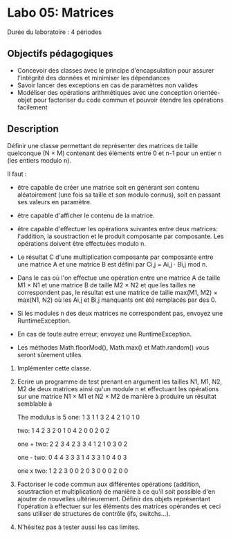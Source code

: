 # Labo 05: Matrices

Durée du laboratoire : 4 périodes

## Objectifs pédagogiques

- Concevoir des classes avec le principe d'encapsulation pour assurer l'intégrité des données et minimiser les dépendances
- Savoir lancer des exceptions en cas de paramètres non valides
- Modéliser des opérations arithmétiques avec une conception orientée-objet pour factoriser du code commun et pouvoir étendre les opérations facilement

## Description

Définir une classe permettant de représenter des matrices de taille quelconque (N × M) contenant des éléments entre 0 et n-1 pour un entier n (les entiers modulo n).

Il faut :

- être capable de créer une matrice soit en générant son contenu aléatoirement (une fois sa taille et son modulo connus), soit en passant ses valeurs en paramètre.

- être capable d'afficher le contenu de la matrice.

- être capable d'effectuer les opérations suivantes entre deux matrices: l'addition, la soustraction et le produit composante par composante. Les opérations doivent être effectuées modulo n.

- Le résultat C d'une multiplication composante par composante entre une matrice A et une matrice B est défini par Ci,j = Ai,j ⋅ Bi,j mod n.

- Dans le cas où l'on effectue une opération entre une matrice A de taille M1 × N1 et une matrice B de taille M2 × N2 et que les tailles ne correspondent pas, le résultat est une matrice de taille max(M1, M2) × max(N1, N2) où les Ai,j et Bi,j manquants ont été remplacés par des 0.

- Si les modules n des deux matrices ne correspondent pas, envoyez une RuntimeException.

- En cas de toute autre erreur, envoyez une RuntimeException.

- Les méthodes Math.floorMod(), Math.max() et Math.random() vous seront sûrement utiles.

1. Implémenter cette classe.

2. Ecrire un programme de test prenant en argument les tailles N1, M1, N2, M2 de deux matrices ainsi qu'un module n et effectuant les opérations sur une matrice N1 × M1 et N2 × M2 de manière à produire un résultat semblable à

    The modulus is 5
    one:
    1 3 1 1
    3 2 4 2
    1 0 1 0
    
    two:
    1 4 2 3 2
    0 1 0 4 2
    0 0 2 0 2 
    
    one + two:
    2 2 3 4 2 
    3 3 4 1 2 
    1 0 3 0 2 
    
    one - two:
    0 4 4 3 3 
    3 1 4 3 3 
    1 0 4 0 3 
    
    one x two:
    1 2 2 3 0 
    0 2 0 3 0 
    0 0 2 0 0 

3. Factoriser le code commun aux différentes opérations (addition, soustraction et multiplication) de manière à ce qu'il soit possible d'en ajouter de nouvelles ultérieurement. Définir des objets représentant l'opération à effectuer sur les éléments des matrices opérandes et ceci sans utiliser de structures de contrôle (ifs, switchs...).

4. N'hésitez pas à tester aussi les cas limites.

